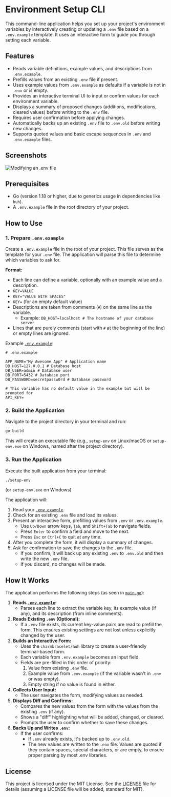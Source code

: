 # Environment Setup CLI

This command-line application helps you set up your project's environment variables by interactively creating or updating a `.env` file based on a `.env.example` template. It uses an interactive form to guide you through setting each variable.

## Features

*   Reads variable definitions, example values, and descriptions from `.env.example`.
*   Prefills values from an existing `.env` file if present.
*   Uses example values from `.env.example` as defaults if a variable is not in `.env` or is empty.
*   Provides an interactive terminal UI to input or confirm values for each environment variable.
*   Displays a summary of proposed changes (additions, modifications, cleared values) before writing to the `.env` file.
*   Requires user confirmation before applying changes.
*   Automatically backs up an existing `.env` file to `.env.old` before writing new changes.
*   Supports quoted values and basic escape sequences in `.env` and `.env.example` files.

## Screenshots

![Modifying an .env file](https://github.com/user-attachments/assets/acadd9cb-e446-4525-a600-0c7ce89062b3)

## Prerequisites

*   Go (version 1.18 or higher, due to generics usage in dependencies like `huh`).
*   A `.env.example` file in the root directory of your project.

## How to Use

### 1. Prepare `.env.example`

Create a `.env.example` file in the root of your project. This file serves as the template for your `.env` file. The application will parse this file to determine which variables to ask for.

**Format:**

*   Each line can define a variable, optionally with an example value and a description.
*   `KEY=VALUE`
*   `KEY="VALUE WITH SPACES"`
*   `KEY=` (for an empty default value)
*   Descriptions are taken from comments (`#`) on the same line as the variable.
    *   Example: `DB_HOST=localhost # The hostname of your database server`
*   Lines that are purely comments (start with `#` at the beginning of the line) or empty lines are ignored.

Example [` .env.example `](.env.example:1):
```env
# .env.example

APP_NAME="My Awesome App" # Application name
DB_HOST=127.0.0.1 # Database host
DB_USER=admin # Database user
DB_PORT=5432 # Database port
DB_PASSWORD=secretpassw0rd # Database password

# This variable has no default value in the example but will be prompted for
API_KEY=
```

### 2. Build the Application

Navigate to the project directory in your terminal and run:
```bash
go build
```
This will create an executable file (e.g., `setup-env` on Linux/macOS or `setup-env.exe` on Windows, named after the project directory).

### 3. Run the Application

Execute the built application from your terminal:
```bash
./setup-env
```
(or `setup-env.exe` on Windows)

The application will:
1.  Read your [` .env.example `](.env.example:1).
2.  Check for an existing `.env` file and load its values.
3.  Present an interactive form, prefilling values from `.env` or `.env.example`.
    *   Use `Up/Down` arrow keys, `Tab`, and `Shift+Tab` to navigate fields.
    *   Press `Enter` to confirm a field and move to the next.
    *   Press `Esc` or `Ctrl+C` to quit at any time.
4.  After you complete the form, it will display a summary of changes.
5.  Ask for confirmation to save the changes to the `.env` file.
    *   If you confirm, it will back up any existing `.env` to `.env.old` and then write the new `.env` file.
    *   If you discard, no changes will be made.

## How It Works

The application performs the following steps (as seen in [` main.go `](main.go:1)):

1.  **Reads [` .env.example `](.env.example:1):**
    *   Parses each line to extract the variable key, its example value (if any), and its description (from inline comments).
2.  **Reads Existing `.env` (Optional):**
    *   If a `.env` file exists, its current key-value pairs are read to prefill the form. This ensures existing settings are not lost unless explicitly changed by the user.
3.  **Builds an Interactive Form:**
    *   Uses the `charmbracelet/huh` library to create a user-friendly terminal-based form.
    *   Each variable from `.env.example` becomes an input field.
    *   Fields are pre-filled in this order of priority:
        1.  Value from existing `.env` file.
        2.  Example value from `.env.example` (if the variable wasn't in `.env` or was empty).
        3.  Empty string if no value is found in either.
4.  **Collects User Input:**
    *   The user navigates the form, modifying values as needed.
5.  **Displays Diff and Confirms:**
    *   Compares the new values from the form with the values from the existing `.env` (if any).
    *   Shows a "diff" highlighting what will be added, changed, or cleared.
    *   Prompts the user to confirm whether to save these changes.
6.  **Backs Up and Writes `.env`:**
    *   If the user confirms:
        *   If `.env` already exists, it's backed up to `.env.old`.
        *   The new values are written to the `.env` file. Values are quoted if they contain spaces, special characters, or are empty, to ensure proper parsing by most .env libraries.

## License

This project is licensed under the MIT License. See the [LICENSE](LICENSE) file for details (assuming a LICENSE file will be added, standard for MIT).
